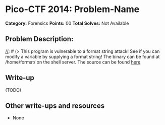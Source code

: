 # Pico-CTF 2014: Problem-Name

**Category:** Forensics
**Points:** 00
**Total Solves:** Not Available
## Problem Description:

[//]: # (> This program is vulnerable to a format string attack! See if you can modify a variable by supplying a format string! The binary can be found at /home/format/ on the shell server. The source can be found [here](format.c\).)

## Write-up
[//]: # (> Your write up goes here.)
(TODO)

## Other write-ups and resources

* None
